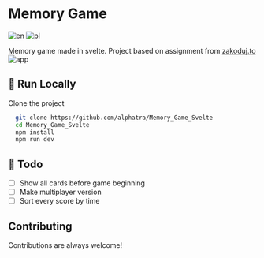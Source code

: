 
# Memory Game
[![en](https://img.shields.io/badge/lang-en-red.svg)](https://github.com/alphatra/Memory_Game_Svelte/blob/main/README.md)
[![pl](https://img.shields.io/badge/lang-pl-red.svg)](https://github.com/alphatra/Memory_Game_Svelte/blob/main/README.md)

Memory game made in svelte.
Project based on assignment from [zakoduj.to](https://www.zakoduj.to/projekty/gra-memory)
![app](https://user-images.githubusercontent.com/18601134/193125009-4a5186e4-eaf0-46eb-a988-e455cc239c6b.gif)

## 🏁 Run Locally

Clone the project

```bash
  git clone https://github.com/alphatra/Memory_Game_Svelte
  cd Memory_Game_Svelte
  npm install
  npm run dev
```


## 📝 Todo
- [ ]  Show all cards before game beginning
- [ ]  Make multiplayer version
- [ ]  Sort every score by time
## Contributing

Contributions are always welcome!
